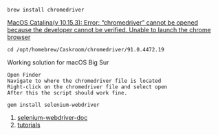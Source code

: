 ```
brew install chromedriver
```

[MacOS Catalina(v 10.15.3): Error: “chromedriver” cannot be opened because the developer cannot be verified. Unable to launch the chrome browser
](https://stackoverflow.com/questions/60362018/macos-catalinav-10-15-3-error-chromedriver-cannot-be-opened-because-the-de)

```
cd /opt/homebrew/Caskroom/chromedriver/91.0.4472.19
```

Working solution for macOS Big Sur
```
Open Finder
Navigate to where the chromedriver file is located
Right-click on the chromedriver file and select open
After this the script should work fine.
```

```
gem install selenium-webdriver
```


1. [selenium-webdriver-doc](https://www.rubydoc.info/gems/selenium-webdriver/0.0.28/Selenium/WebDriver/Find)
2. [tutorials](https://testautomationu.applitools.com/selenium-webdriver-with-ruby/)
